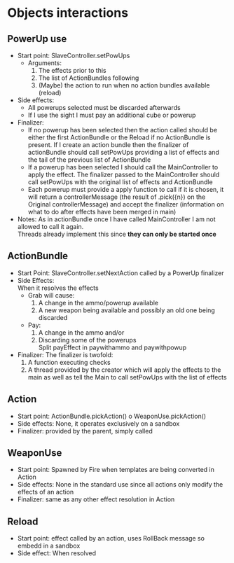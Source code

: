 # Objects interactions

## PowerUp use
+ Start point: SlaveController.setPowUps
    + Arguments:
        1. The effects prior to this
        2. The list of ActionBundles following
        3. (Maybe) the action to run when no action bundles available (reload)
+ Side effects:
    + All powerups selected must be discarded afterwards
    + If I use the sight I must pay an additional cube or powerup
+ Finalizer:
    + If no powerup has been selected then the action called should be either the first 
    ActionBundle or the Reload if no ActionBundle is present. If I create an action bundle then 
    the finalizer of actionBundle should call setPowUps providing a list of effects and the tail 
    of the previous list of ActionBundle
    + If a powerup has been selected I should call the MainController to apply the effect. The 
    finalizer passed to the MainController should call setPowUps with the original list of 
    effects and ActionBundle 
    + Each powerup must provide a apply function to call if it is chosen, it will return a 
    controllerMessage (the result of .pick({n}) on the Original controllerMessage) and accept the
     finalizer (information on what to do after effects have been merged in main)
+ Notes: As in actionBundle once I have called MainController I am not allowed to call it again.  
Threads already implement this since **they can only be started once**
## ActionBundle
+ Start Point: SlaveController.setNextAction called by a PowerUp finalizer
+ Side Effects:  
When it resolves the effects 
    + Grab will cause:
        1. A change in the ammo/powerup available
        2. A new weapon being available and possibly an old one being discarded
    + Pay:
        1. A change in the ammo and/or
        2. Discarding some of the powerups  
        Split payEffect in paywithammo and paywithpowup
+ Finalizer: The finalizer is twofold:
    1. A function executing checks
    2. A thread provided by the creator which will apply the effects to the main as well as tell 
    the Main to call setPowUps with the list of effects

## Action
+ Start point: ActionBundle.pickAction() o WeaponUse.pickAction()
+ Side effects: None, it operates exclusively on a sandbox
+ Finalizer: provided by the parent, simply called

## WeaponUse
+ Start point: Spawned by Fire when templates are being converted in Action 
+ Side effects: None in the standard use since all actions only modify the effects of an action
+ Finalizer: same as any other effect resolution in Action

## Reload
+ Start point: effect called by an action, uses RollBack message so embedd in a sandbox
+ Side effect: When resolved 

